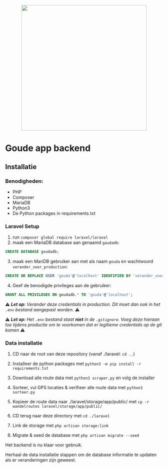 <p align="center"><a href="https://laravel.com" target="_blank"><img src="https://raw.githubusercontent.com/laravel/art/master/logo-lockup/5%20SVG/2%20CMYK/1%20Full%20Color/laravel-logolockup-cmyk-red.svg" width="400"></a></p>

# Goude app backend

## Installatie

### Benodigheden:
- PHP
- Composer
- MariaDB
- Python3
- De Python packages in requirements.txt

### Laravel Setup

1. run `composer global require laravel/laravel`
2. maak een MariaDB database aan genaamd `gaudadb`: 
```sql
CREATE DATABASE goudadb;
```
3. maak een MariDB gebruiker aan met als naam `gouda` en wachtwoord `verander_voor_production`:
```sql
CREATE OR REPLACE USER 'gouda'@'localhost' IDENTIFIED BY 'verander_voor_production';
``` 
4. Geef de benodigde privileges aan de gebruiker:
```sql
GRANT ALL PRIVILEGES ON goudadb.* TO 'gouda'@'localhost';
```

⚠️ ***Let op:** Verander deze credentials in production. Dit moet dan ook in het `.env` bestand aangepast worden.* ⚠️

⚠️ ***Let op:** Het `.env` bestand staat **niet** in de `.gitignore`. Voeg deze hieraan toe tijdens productie om te voorkomen dat er legitieme credentials op de git komen* ⚠️


### Data installatie

1. CD naar de root van deze repository (vanaf ./laravel: `cd ..`)

2. Installeer de python packages met `python3 -m pip install -r requirements.txt`

3. Download alle route data met `python3 scraper.py` en volg de installer

4. Sorteer, vul GPS locaties & verifieer alle route data met `python3 sorteer.py`

5. Kopieer de route data naar ./laravel/storage/app/public/ met `cp -r wandelroutes laravel/storage/app/public/`

6. CD terug naar deze directory met `cd ./laravel`

7. Link de storage met `php artisan storage:link`

8. Migrate & seed de database met `php artisan migrate --seed`


Het backend is nu klaar voor gebruik.

Herhaal de data installatie stappen om de database informatie te updaten als er veranderingen zijn geweest.